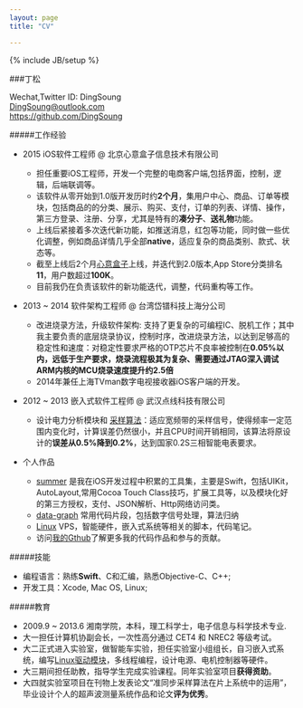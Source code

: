 ```yaml
---
layout: page
title: "CV"

---
```

{% include JB/setup %}  
<!--
https://www.v2ex.com/t/149934#reply21
http://zh.lucida.me/blog/lean-technical-resume/
 -->
 
 
###丁松
<!--(＋86)186-1337-5336  -->  
Wechat,Twitter ID: DingSoung  
<DingSoung@outlook.com>  
<https://github.com/DingSoung>  

#####工作经验

* 2015 iOS软件工程师 @ 北京心意盒子信息技术有限公司
  * 担任重要iOS工程师，开发一个完整的电商客户端,包括界面，控制，逻辑，后端联调等。
  * 该软件从零开始到1.0版开发历时约**2个月**，集用户中心、商品、订单等模块，包括商品的的分类、展示、购买、支付，订单的列表、详情、操作，第三方登录、注册、分享，尤其是特有的**凑分子**、**送礼物**功能。
  * 上线后紧接着多次迭代新功能，如推送消息，红包等功能，同时做一些优化调整，例如商品详情几乎全部**native**，适应复杂的商品类别、款式、状态等。
  * 截至上线后2个月[心意盒子](https://itunes.apple.com/cn/app/xin-yi-he-zi-song-li-wu-cou/id993083958?mt=8)上线，并迭代到2.0版本,App Store分类排名**11**，用户数超过**100K**。
  * 目前我仍在负责该软件的新功能迭代，调整，代码重构等工作。

* 2013 ~ 2014 软件架构工程师 @ 台湾岱镨科技上海分公司 
  * 改进烧录方法，升级软件架构: 支持了更复杂的可编程IC、脱机工作；其中我主要负责的底层烧录协议，控制时序，改进烧录方法，以达到足够高的稳定性和速度：对稳定性要求严格的OTP芯片不良率被控制在**0.05%**以内，远低于生产要求，烧录流程极其为复杂、需要通过JTAG深入调试ARM内核的MCU烧录速度提升约**2.5倍**
  * 2014年兼任上海TVman数字电视接收器iOS客户端的开发。

* 2012 ~ 2013 嵌入式软件工程师 @ 武汉点线科技有限公司 
  * 设计电力分析模块和 [采样算法](https://github.com/DingSoung/data-graph/tree/master/DiscreteDataAnalysis)：适应宽频带的采样信号，使得频率一定范围内变化时，计算误差仍然很小，并且CPU时间开销相同，该算法将原设计的**误差从0.5%降到0.2%**，达到国家0.2S三相智能电表要求。

* 个人作品
  * [summer](https://github.com/DingSoung/summer) 是我在iOS开发过程中积累的工具集，主要是Swift，包括UIKit，AutoLayout,常用Cocoa Touch Class技巧，扩展工具等，以及模块化好的第三方授权，支付、JSON解析、Http网络访问类。
  * [data-graph](https://github.com/DingSoung/data-graph.git) 常用代码片段，包括数字信号处理，算法归纳
  * [Linux](https://github.com/DingSoung/Linux.git) VPS，智能硬件，嵌入式系统等相关的脚本，代码笔记。
  * 访问[我的Gthub](https://github.com/DingSoung/design)了解更多我的代码作品和参与的贡献。
  
#####技能
* 编程语言：熟练**Swift**、C和汇编，熟悉Objective-C、C++;
* 开发工具：Xcode, Mac OS, Linux;

#####教育
* 2009.9 ~ 2013.6 湘南学院，本科，理工科学士，电子信息与科学技术专业.
* 大一担任计算机协副会长，一次性高分通过 CET4 和 NREC2 等级考试。
* 大二正式进入实验室，做智能车实验，担任实验室小组组长，自习嵌入式系统，编写[Linux驱动模块](https://github.com/DingSoung/linux-3.0.1/tree/master/drivers/char)，多线程编程，设计电源、电机控制器等硬件。
* 大三期间担任助教，指导学生完成实验课程。同年实验室项目**获得资助**。
* 大四就实验室项目在刊物上发表论文“准同步采样算法在片上系统中的运用”，毕业设计个人的超声波测量系统作品和论文**评为优秀**。

